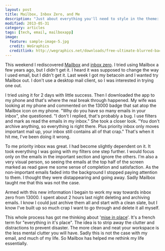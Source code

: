 ```yaml
---
layout: post
title: Mailbox, Inbox Zero, and Me
description: "Just about everything you'll need to style in the theme: headings, paragraphs, blockquotes, tables, code blocks, and more."
modified: 2013-05-31
category: articles
tags: [tech, email, mailboxapp]
image:
  feature: sample-image-5.jpg
  credit: WeGraphics
  creditlink: http://wegraphics.net/downloads/free-ultimate-blurred-background-pack/
---
```


This weekend I rediscovered [Mailbox](http://www.mailboxapp.com) and [inbox zero](http://www.43folders.com/izero).  I tried using Mailbox a few years ago, but I didn't get it.  I heard it was supposed to change the way I used email, but I didn't get it.  Last week I got my betacoin and I wanted try Mailbox out.  I don't use a desktop mail client, so I was interested in trying one out.

I tried using it for 2 days with little success.  Then I downloaded the app to my phone and that's where the real break through happened.  My wife was looking at my phone and commented on the 13000 badge that sat atop the Mailbox icon on my phone.  "Why do you have so many emails in your inbox", she questioned.  "I don't I replied, that's probably a bug.  I use filters and mark as read the emails in my inbox."  She took a closer look.  "You don't archive anything, so everything is right there.  Plus priority inbox only moves important mail up, your inbox still contains all of that crap."  That's when it hit me, I've been doing it wrong.

To me priority inbox was great.  I had become slightly dependent on it.  It took everything I was going with my filters one step further.  I would focus only on the emails in the important section and ignore the others.  I'm also a very visual person, so seeing the emails at the top half of the screen marked as read gave me some sense of completion and satisfaction.  As the non-important emails faded into the background I stopped paying attention to them.  I thought they were distappearing and going away.  Sadly Mailbox taught me that this was not the case.

Armed with this new information I begain to work my way towards inbox zero from 13000.  I spent about 2 hours last night deleting and archiving emails.  I know I could just archive them all and start with a clean slate, but I know I've built up so much crap I want to go through and delete it all myself.

This whole process has got me thinking about '[mise in place](http://en.wikipedia.org/wiki/Mise_en_place)'.  It's a french term for "everything in it's place".  The idea is to strip away the clutter and distractions to prevent disaster.  The more clean and neat your workspace is the less mental clutter you will have.  Sadly this is not the case with my email, and much of my life.  So Mailbox has helped me rethink my life essentially.

